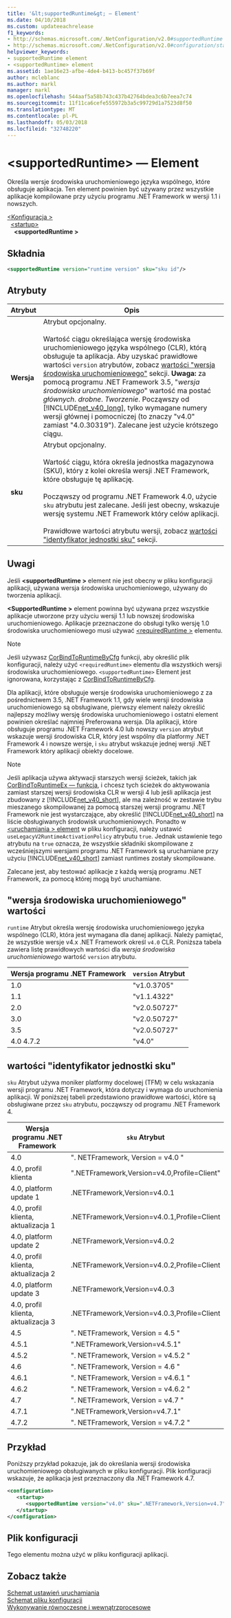 ```yaml
---
title: '&lt;supportedRuntime&gt; — Element'
ms.date: 04/10/2018
ms.custom: updateeachrelease
f1_keywords:
- http://schemas.microsoft.com/.NetConfiguration/v2.0#supportedRuntime
- http://schemas.microsoft.com/.NetConfiguration/v2.0#configuration/startup/supportedRuntime
helpviewer_keywords:
- supportedRuntime element
- <supportedRuntime> element
ms.assetid: 1ae16e23-afbe-4de4-b413-bc457f37b69f
author: mcleblanc
ms.author: markl
manager: markl
ms.openlocfilehash: 544aaf5a58b743c437b42764bdea3c6b7eea7c74
ms.sourcegitcommit: 11f11ca6cefe555972b3a5c99729d1a7523d8f50
ms.translationtype: MT
ms.contentlocale: pl-PL
ms.lasthandoff: 05/03/2018
ms.locfileid: "32748220"
---
```

# <a name="ltsupportedruntimegt-element"></a>&lt;supportedRuntime&gt; — Element

Określa wersje środowiska uruchomieniowego języka wspólnego, które obsługuje aplikacja. Ten element powinien być używany przez wszystkie aplikacje kompilowane przy użyciu programu .NET Framework w wersji 1.1 i nowszych.  
  
[\<Konfiguracja >](../../../../../docs/framework/configure-apps/file-schema/configuration-element.md)  
&nbsp;&nbsp;[\<startup>](../../../../../docs/framework/configure-apps/file-schema/startup/startup-element.md)  
&nbsp;&nbsp;&nbsp;&nbsp;**\<supportedRuntime >**  
  
## <a name="syntax"></a>Składnia
  
```xml  
<supportedRuntime version="runtime version" sku="sku id"/>  
```  
  
## <a name="attributes"></a>Atrybuty
  
|Atrybut|Opis|  
|---------------|-----------------|  
|**Wersja**|Atrybut opcjonalny.<br /><br /> Wartość ciągu określająca wersję środowiska uruchomieniowego języka wspólnego (CLR), którą obsługuje ta aplikacja. Aby uzyskać prawidłowe wartości `version` atrybutów, zobacz [wartości "wersja środowiska uruchomieniowego"](#version) sekcji. **Uwaga:** za pomocą programu .NET Framework 3.5, "*wersja środowiska uruchomieniowego*" wartość ma postać *głównych*. *drobne*. *Tworzenie*. Począwszy od [!INCLUDE[net_v40_long](../../../../../includes/net-v40-long-md.md)], tylko wymagane numery wersji głównej i pomocniczej (to znaczy "v4.0" zamiast "4.0.30319"). Zalecane jest użycie krótszego ciągu.|  
|**sku**|Atrybut opcjonalny.<br /><br /> Wartość ciągu, która określa jednostka magazynowa (SKU), który z kolei określa wersji .NET Framework, które obsługuje tę aplikację.<br /><br /> Począwszy od programu .NET Framework 4.0, użycie `sku` atrybutu jest zalecane.  Jeśli jest obecny, wskazuje wersję systemu .NET Framework który celów aplikacji.<br /><br /> Prawidłowe wartości atrybutu wersji, zobacz [wartości "identyfikator jednostki sku"](#sku) sekcji.|  
  
## <a name="remarks"></a>Uwagi

Jeśli  **\<supportedRuntime >** element nie jest obecny w pliku konfiguracji aplikacji, używana wersja środowiska uruchomieniowego, używany do tworzenia aplikacji.  

**\<SupportedRuntime >** element powinna być używana przez wszystkie aplikacje utworzone przy użyciu wersji 1.1 lub nowszej środowiska uruchomieniowego. Aplikacje przeznaczone do obsługi tylko wersję 1.0 środowiska uruchomieniowego musi używać [ \<requiredRuntime >](../../../../../docs/framework/configure-apps/file-schema/startup/requiredruntime-element.md) elementu.  
  
> [!NOTE]
>  Jeśli używasz [CorBindToRuntimeByCfg](../../../../../docs/framework/unmanaged-api/hosting/corbindtoruntimebycfg-function.md) funkcji, aby określić plik konfiguracji, należy użyć `<requiredRuntime>` elementu dla wszystkich wersji środowiska uruchomieniowego. `<supportedRuntime>` Element jest ignorowana, korzystając z [CorBindToRuntimeByCfg](../../../../../docs/framework/unmanaged-api/hosting/corbindtoruntimebycfg-function.md).  
  
Dla aplikacji, które obsługuje wersje środowiska uruchomieniowego z za pośrednictwem 3.5, .NET Framework 1.1, gdy wiele wersji środowiska uruchomieniowego są obsługiwane, pierwszy element należy określić najlepszy możliwy wersję środowiska uruchomieniowego i ostatni element powinien określać najmniej Preferowana wersja. Dla aplikacji, które obsługuje programu .NET Framework 4.0 lub nowszy `version` atrybut wskazuje wersji środowiska CLR, który jest wspólny dla platformy .NET Framework 4 i nowsze wersje, i `sku` atrybut wskazuje jednej wersji .NET Framework który aplikacji obiekty docelowe.  
  
> [!NOTE]
>  Jeśli aplikacja używa aktywacji starszych wersji ścieżek, takich jak [CorBindToRuntimeEx — funkcja](../../../../../docs/framework/unmanaged-api/hosting/corbindtoruntimeex-function.md), i chcesz tych ścieżek do aktywowania zamiast starszej wersji środowiska CLR w wersji 4 lub jeśli aplikacja jest zbudowany z [!INCLUDE[net_v40_short](../../../../../includes/net-v40-short-md.md)], ale ma zależność w zestawie trybu mieszanego skompilowanej za pomocą starszej wersji programu .NET Framework nie jest wystarczające, aby określić [!INCLUDE[net_v40_short](../../../../../includes/net-v40-short-md.md)] na liście obsługiwanych środowisk uruchomieniowych. Ponadto w [ \<uruchamiania > element](../../../../../docs/framework/configure-apps/file-schema/startup/startup-element.md) w pliku konfiguracji, należy ustawić `useLegacyV2RuntimeActivationPolicy` atrybutu `true`. Jednak ustawienie tego atrybutu na `true` oznacza, że wszystkie składniki skompilowane z wcześniejszymi wersjami programu .NET Framework są uruchamiane przy użyciu [!INCLUDE[net_v40_short](../../../../../includes/net-v40-short-md.md)] zamiast runtimes zostały skompilowane.  
  
Zalecane jest, aby testować aplikacje z każdą wersją programu .NET Framework, za pomocą której mogą być uruchamiane.  
  
<a name="version"></a>   
## <a name="runtime-version-values"></a>"wersja środowiska uruchomieniowego" wartości  
`runtime` Atrybut określa wersję środowiska uruchomieniowego języka wspólnego (CLR), która jest wymagana dla danej aplikacji. Należy pamiętać, że wszystkie wersje v4.x .NET Framework określ `v4.0` CLR. Poniższa tabela zawiera listę prawidłowych wartości dla *wersja środowiska uruchomieniowego* wartość `version` atrybutu.  

|Wersja programu .NET Framework|`version` Atrybut|  
|----------------------------|-------------------------|  
|1.0|"v1.0.3705"|  
|1.1|"v1.1.4322"|  
|2.0|"v2.0.50727"|  
|3.0|"v2.0.50727"|  
|3.5|"v2.0.50727"|  
|4.0 4.7.2|"v4.0"|  

<a name="sku"></a>   
## <a name="sku-id-values"></a>wartości "identyfikator jednostki sku"

`sku` Atrybut używa moniker platformy docelowej (TFM) w celu wskazania wersji programu .NET Framework, która dotyczy i wymaga do uruchomienia aplikacji. W poniższej tabeli przedstawiono prawidłowe wartości, które są obsługiwane przez `sku` atrybutu, począwszy od programu .NET Framework 4.
  
|Wersja programu .NET Framework|`sku` Atrybut|  
|----------------------------|---------------------|  
|4.0|". NETFramework, Version = v4.0 "|  
|4.0, profil klienta|".NETFramework,Version=v4.0,Profile=Client"|  
|4.0, platform update 1|.NETFramework,Version=v4.0.1|  
|4.0, profil klienta, aktualizacja 1|.NETFramework,Version=v4.0.1,Profile=Client|  
|4.0, platform update 2|.NETFramework,Version=v4.0.2|  
|4.0, profil klienta, aktualizacja 2|.NETFramework,Version=v4.0.2,Profile=Client|  
|4.0, platform update 3|.NETFramework,Version=v4.0.3|  
|4.0, profil klienta, aktualizacja 3|.NETFramework,Version=v4.0.3,Profile=Client|  
|4.5|". NETFramework, Version = 4.5 "|  
|4.5.1|".NETFramework,Version=v4.5.1"|  
|4.5.2|". NETFramework, Version = v4.5.2 "|  
|4.6|". NETFramework, Version = 4.6 "|  
|4.6.1|". NETFramework, Version = v4.6.1 "|  
|4.6.2|". NETFramework, Version = v4.6.2 "|  
|4.7|". NETFramework, Version = v4.7 "|
|4.7.1|".NETFramework,Version=v4.7.1"|
|4.7.2|". NETFramework, Version = v4.7.2 "|

## <a name="example"></a>Przykład  
 Poniższy przykład pokazuje, jak do określania wersji środowiska uruchomieniowego obsługiwanych w pliku konfiguracji. Plik konfiguracji wskazuje, że aplikacja jest przeznaczony dla .NET Framework 4.7.  
  
```xml  
<configuration>  
   <startup>  
      <supportedRuntime version="v4.0" sku=".NETFramework,Version=v4.7" />  
   </startup>  
</configuration>  
```  
  
## <a name="configuration-file"></a>Plik konfiguracji

Tego elementu można użyć w pliku konfiguracji aplikacji.

## <a name="see-also"></a>Zobacz także

 [Schemat ustawień uruchamiania](../../../../../docs/framework/configure-apps/file-schema/startup/index.md)  
 [Schemat pliku konfiguracji](../../../../../docs/framework/configure-apps/file-schema/index.md)  
 [Wykonywanie równoczesne i wewnątrzprocesowe](../../../../../docs/framework/deployment/in-process-side-by-side-execution.md)  
